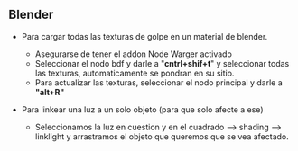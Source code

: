 ## Blender

- Para cargar todas las texturas de golpe en un material de blender.
  - Asegurarse de tener el addon Node Warger activado
  - Seleccionar el nodo bdf y darle a "**cntrl+shif+t**" y seleccionar todas las texturas, automaticamente se pondran en su sitio.
  - Para actualizar las texturas, seleccionar el nodo principal y darle a **"alt+R"** 

- Para linkear una luz a un solo objeto (para que solo afecte a ese)
  - Seleccionamos la luz en cuestion y en el cuadrado --> shading --> linklight y arrastramos el objeto que queremos que se vea afectado.
